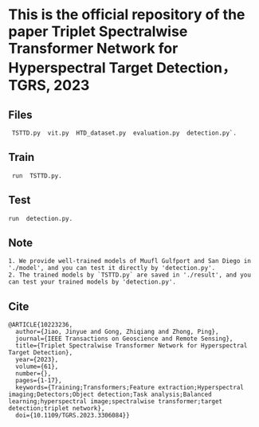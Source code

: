 # This is the official repository of the paper Triplet Spectralwise Transformer Network for Hyperspectral Target Detection，TGRS, 2023

## Files
``` TSTTD.py  vit.py  HTD_dataset.py  evaluation.py  detection.py`.```

## Train
``` run  TSTTD.py.```

## Test
```run  detection.py.```

## Note
```
1. We provide well-trained models of Muufl Gulfport and San Diego in './model', and you can test it directly by 'detection.py'.
2. The trained models by `TSTTD.py` are saved in './result', and you can test your trained models by 'detection.py'.
```

## Cite
```
@ARTICLE{10223236,
  author={Jiao, Jinyue and Gong, Zhiqiang and Zhong, Ping},
  journal={IEEE Transactions on Geoscience and Remote Sensing}, 
  title={Triplet Spectralwise Transformer Network for Hyperspectral Target Detection}, 
  year={2023},
  volume={61},
  number={},
  pages={1-17},
  keywords={Training;Transformers;Feature extraction;Hyperspectral imaging;Detectors;Object detection;Task analysis;Balanced learning;hyperspectral image;spectralwise transformer;target detection;triplet network},
  doi={10.1109/TGRS.2023.3306084}}
```
